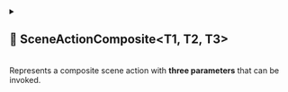 
<details>
  <summary>
    <h2>🧩 SceneActionComposite&lt;T1, T2, T3&gt;</h2>
    <br> Represents a composite scene action with <b>three parameters</b> that can be invoked.
  </summary>

<br>

```csharp
public class SceneActionComposite<T1, T2, T3> : SceneActionAbstract<T1, T2, T3>
```

- **Description:** Composite scene action with **three parameters**.
- **Type parameters:**
    - `T1` — first argument
    - `T2` — second argument
    - `T3` — third argument

---

### 🛠 Inspector Settings

| Parameter | Description                                                       |
|-----------|-------------------------------------------------------------------|
| `actions` | The array of actions to execute sequentially with three arguments |

---

### 🧱Fields

#### `actions`

```csharp
public SceneActionComposite<T1, T2, T3>[] actions;
```

- **Description:** The array of scene actions to invoke in order.
- **Access:** Read / Write

---

### 🏹 Methods

#### `Invoke(T1 arg1, T2 arg2, T3 arg3)`

```csharp
public override void Invoke(T1 arg1, T2 arg2, T3 arg3);
```

- **Description:** Executes each action sequentially with the provided arguments.
- **Parameters:**
    - `arg1` – The first argument
    - `arg2` – The second argument
    - `arg3` – The third argument

</details>